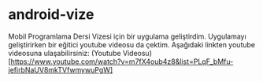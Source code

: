 # android-vize
Mobil Programlama Dersi Vizesi için bir uygulama geliştirdim.
Uygulamayı geliştirirken bir eğitici youtube videosu da çektim. 
Aşağıdaki linkten youtube videosuna ulaşabilirsiniz:
(Youtube Videosu)[https://www.youtube.com/watch?v=m7fX4oub4z8&list=PLqF_bMfu-jefirbNaUV8mkTVfwmywuPgW]

